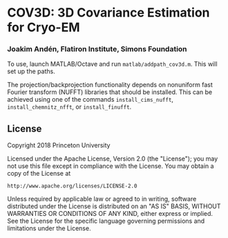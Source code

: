 # COV3D: 3D Covariance Estimation for Cryo-EM

### Joakim Andén, Flatiron Institute, Simons Foundation

To use, launch MATLAB/Octave and run `matlab/addpath_cov3d.m`. This will set up the paths.

The projection/backprojection functionality depends on nonuniform fast Fourier transform (NUFFT) libraries that should be installed. This can be achieved using one of the commands `install_cims_nufft`, `install_chemnitz_nfft`, or `install_finufft`.

## License

Copyright 2018 Princeton University

Licensed under the Apache License, Version 2.0 (the "License");
you may not use this file except in compliance with the License.
You may obtain a copy of the License at

    http://www.apache.org/licenses/LICENSE-2.0

Unless required by applicable law or agreed to in writing, software
distributed under the License is distributed on an "AS IS" BASIS,
WITHOUT WARRANTIES OR CONDITIONS OF ANY KIND, either express or implied.
See the License for the specific language governing permissions and
limitations under the License.
